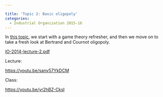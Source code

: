 ```yaml
---

title: 'Topic 2: Basic oligopoly'
categories:
  - Industrial Organization 2015-16
---
```

In <a href="http://www.tholden.org/wp-content/uploads/2014/10/IO-2014-lecture-2.pdf">this topic</a>, we start with a game theory refresher, and then we move on to take a fresh look at Bertrand and Cournot oligopoly.

<div class="PDFcontainer">
<div class="PDFelement"><object data="http://www.tholden.org/wp-content/uploads/2014/10/IO-2014-lecture-2.pdf" type="application/pdf" width="100%" height="100%"><a href="http://www.tholden.org/wp-content/uploads/2014/10/IO-2014-lecture-2.pdf">IO-2014-lecture-2.pdf</a></object></div>
</div>

Lecture:

https://youtu.be/sanv57YkDCM

Class:

https://youtu.be/yr2hBZ-CksI